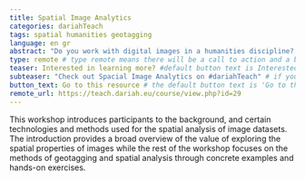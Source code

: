 ```yaml
---
title: Spatial Image Analytics
categories: dariahTeach
tags: spatial humanities geotagging
language: en gr
abstract: "Do you work with digital images in a humanities discipline? Are you interested in exploring the spatial properties of your dataset but don't know how? Or maybe you are just curious on the topic. This workshop aims to introduce participants to the technologies and technical abilities required for the spatial exploration of image datasets and is of interest to a variety of digital humanities students, scholars and professionals."
type: remote # type remote means there will be a call to action and a button with the link to the actual resource; by default type = local
teaser: Interested in learning more? #default button text is Interested in learning more so you can leave it out
subteaser: "Check out Spacial Image Analytics on #dariahTeach" # if you can leave out the subteaser, it won't appear
button_text: Go to this resource # the default button text is 'Go to this resource', you can safely leave it out
remote_url: https://teach.dariah.eu/course/view.php?id=29
---
```


This workshop introduces participants to the background, and certain technologies and methods used for the spatial analysis of image datasets. The introduction provides a broad overview of the value of exploring the spatial properties of images while the rest of the workshop focuses on the methods of geotagging and spatial analysis through concrete examples and hands-on exercises.   
